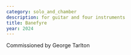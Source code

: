 ```yaml
---
category: solo_and_chamber
description: for guitar and four instruments
title: Banefyre
year: 2024
---
```


Commissioned by George Tarlton
